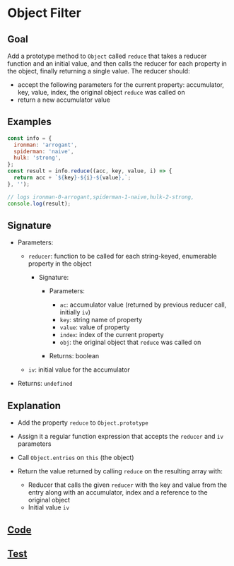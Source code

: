 # Object Filter

## Goal

Add a prototype method to `Object` called `reduce` that takes a reducer function and an initial value, and then calls the reducer for each property in the object, finally returning a single value. The reducer should:

- accept the following parameters for the current property: accumulator, key, value, index, the original object `reduce` was called on
- return a new accumulator value

## Examples

```js
const info = {
  ironman: 'arrogant',
  spiderman: 'naive',
  hulk: 'strong',
};
const result = info.reduce((acc, key, value, i) => {
  return acc + `${key}-${i}-${value},`;
}, '');

// logs ironman-0-arrogant,spiderman-1-naive,hulk-2-strong,
console.log(result);
```

## Signature

- Parameters:

  - `reducer`: function to be called for each string-keyed, enumerable property in the object

    - Signature:

      - Parameters:

        - `ac`: accumulator value (returned by previous reducer call, initially `iv`)
        - `key`: string name of property
        - `value`: value of property
        - `index`: index of the current property
        - `obj`: the original object that `reduce` was called on

      - Returns: boolean

  - `iv`: initial value for the accumulator

- Returns: `undefined`

## Explanation

- Add the property `reduce` to `Object.prototype`
- Assign it a regular function expression that accepts the `reducer` and `iv` parameters
- Call `Object.entries` on `this` (the object)
- Return the value returned by calling `reduce` on the resulting array with:

  - Reducer that calls the given `reducer` with the key and value from the entry along with an accumulator, index and a reference to the original object
  - Initial value `iv`

## [Code](index.js)

## [Test](index.test.js)
